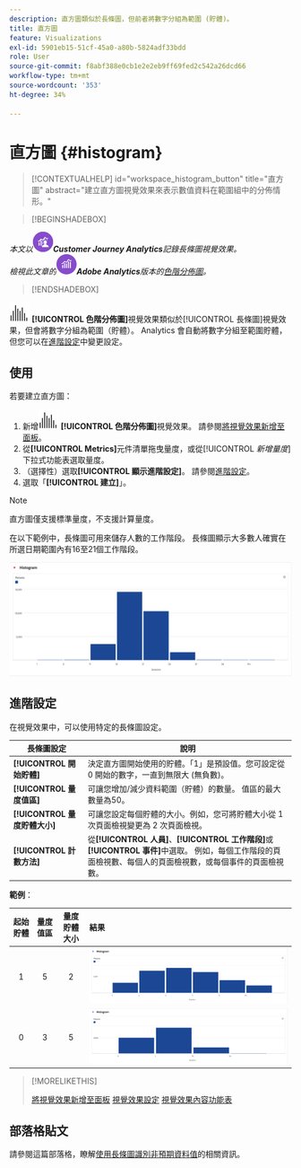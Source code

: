```yaml
---
description: 直方圖類似於長條圖，但前者將數字分組為範圍 (貯體)。
title: 直方圖
feature: Visualizations
exl-id: 5901eb15-51cf-45a0-a80b-5824adf33bdd
role: User
source-git-commit: f8abf388e0cb1e2e2eb9ff69fed2c542a26dcd66
workflow-type: tm+mt
source-wordcount: '353'
ht-degree: 34%

---
```


# 直方圖 {#histogram}

<!-- markdownlint-disable MD034 -->

>[!CONTEXTUALHELP]
>id="workspace_histogram_button"
>title="直方圖"
>abstract="建立直方圖視覺效果來表示數值資料在範圍組中的分佈情形。"

<!-- markdownlint-enable MD034 -->


>[!BEGINSHADEBOX]

*本文以![CustomerJourneyAnalytics](/help/assets/icons/CustomerJourneyAnalytics.svg)**Customer Journey Analytics**記錄長條圖視覺效果。<br/>檢視此文章的![AdobeAnalytics](/help/assets/icons/AdobeAnalytics.svg)**Adobe Analytics**版本的[色階分佈圖](https://experienceleague.adobe.com/en/docs/analytics/analyze/analysis-workspace/visualizations/histogram)。*

>[!ENDSHADEBOX]


![色階分佈圖](/help/assets/icons/Histogram.svg) **[!UICONTROL 色階分佈圖]**&#x200B;視覺效果類似於[!UICONTROL 長條圖]視覺效果，但會將數字分組為範圍（貯體）。 Analytics 會自動將數字分組至範圍貯體，但您可以在[進階設定](#advanced-settings)中變更設定。

## 使用

若要建立直方圖：

1. 新增![色階分佈圖](/help/assets/icons/Histogram.svg) **[!UICONTROL 色階分佈圖]**&#x200B;視覺效果。 請參閱[將視覺效果新增至面板](freeform-analysis-visualizations.md#add-visualizations-to-a-panel)。
1. 從&#x200B;**[!UICONTROL Metrics]**&#x200B;元件清單拖曳量度，或從&#x200B;[!UICONTROL *新增量度*]&#x200B;下拉式功能表選取量度。
1. （選擇性）選取&#x200B;**[!UICONTROL 顯示進階設定]**。 請參閱[進階設定](#advanced-settings)。
1. 選取「**[!UICONTROL 建立]**」。

>[!NOTE]
>
>直方圖僅支援標準量度，不支援計算量度。

在以下範例中，長條圖可用來儲存人數的工作階段。 長條圖顯示大多數人確實在所選日期範圍內有16至21個工作階段。

![](assets/histogram.png)

## 進階設定

在視覺效果中，可以使用特定的長條圖設定。

| 長條圖設定 | 說明 |
|---|---|
| **[!UICONTROL 開始貯體]** | 決定直方圖開始使用的貯體。「1」是預設值。您可設定從 0 開始的數字，一直到無限大 (無負數)。 |
| **[!UICONTROL 量度值區]** | 可讓您增加/減少資料範圍（貯體）的數量。 值區的最大數量為50。 |
| **[!UICONTROL 量度貯體大小]** | 可讓您設定每個貯體的大小。例如，您可將貯體大小從 1 次頁面檢視變更為 2 次頁面檢視。 |
| **[!UICONTROL 計數方法]** | 從&#x200B;**[!UICONTROL 人員]**、**[!UICONTROL 工作階段]**&#x200B;或&#x200B;**[!UICONTROL 事件]**&#x200B;中選取。 例如，每個工作階段的頁面檢視數、每個人的頁面檢視數，或每個事件的頁面檢視數。 |

<!--Russ or Meike - Check Hit Type link above. -->

**範例**：

| 起始貯體 | 量度值區 | 量度貯體大小 | 結果 |
|:----:|:--:|:--:|:--|
| 1 | 5 | 2 | ![色階分佈圖，開始貯體1，量度貯體5，量度貯體大小2](assets/histogram-1-5-2.png) |
| 0 | 3 | 5 | ![色階分佈圖，起始貯體0，量度貯體3，量度貯體大小5](assets/histogram-0-3-5.png) |

>[!MORELIKETHIS]
>
>[將視覺效果新增至面板](/help/analysis-workspace/visualizations/freeform-analysis-visualizations.md#add-visualizations-to-a-panel)
>[視覺效果設定](/help/analysis-workspace/visualizations/freeform-analysis-visualizations.md#settings)
>[視覺效果內容功能表](/help/analysis-workspace/visualizations/freeform-analysis-visualizations.md#context-menu)
>


## 部落格貼文

請參閱這篇部落格，瞭解[使用長條圖識別非預期資料值](https://experienceleaguecommunities.adobe.com/t5/adobe-analytics-blogs/using-histograms-to-identify-unexpected-data-values/ba-p/596168)的相關資訊。
